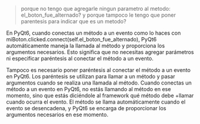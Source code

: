 > porque no tengo que agregarle ningun parametro al 
> metodo: el_boton_fue_alternado? y porque tampoco le tengo 
> que poner 
> parentesis para indicar que es un metodo?

 En PyQt6, cuando conectas un método a un evento como lo
 haces con miBoton.clicked.connect(self.el_boton_fue_alternado), 
 PyQt6 automáticamente maneja la llamada al método y proporciona
 los argumentos necesarios. Esto significa que no necesitas 
 agregar parámetros ni
 especificar paréntesis al conectar el método a un evento. 
 
Tampoco es necesario poner paréntesis al conectar el método
a un evento en PyQt6. Los paréntesis se utilizan para llamar
a un método y pasar argumentos cuando se realiza una llamada
al método. Cuando conectas un método a un evento en PyQt6, 
no estás llamando al método en ese momento, 
sino que estás diciéndole al framework qué método debe 
+llamar cuando ocurra el evento. El método se llama 
automáticamente cuando el evento se desencadena, y PyQt6 se 
encarga
de proporcionar los argumentos necesarios en ese momento.